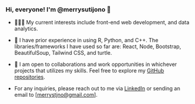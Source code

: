 ### Hi, everyone! I'm @merrysutijono 👋

- 👩🏻‍💻 My current interests include front-end web development, and data analytics. 

- 🍃 I have prior experience in using R, Python, and C++. The libraries/frameworks I have used so far are: React, Node, Bootstrap, BeautifulSoup, Tailwind CSS, and turtle.

- 🌻 I am open to collaborations and work opportunities in whichever projects that utilizes my skills. Feel free to explore my [GitHub repositories](https://github.com/merrysutijono?tab=repositories).

- For any inquiries, please reach out to me via [LinkedIn](https://www.linkedin.com/in/merrysutijono) or sending an email to [merrystjno@gmail.com].
